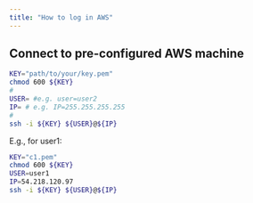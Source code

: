 ```yaml
---
title: "How to log in AWS"
---
```


## Connect to pre-configured AWS machine

```sh
KEY="path/to/your/key.pem"
chmod 600 ${KEY}
#
USER= #e.g. user=user2
IP= # e.g. IP=255.255.255.255
#
ssh -i ${KEY} ${USER}@${IP}
```

E.g., for user1: 

```sh
KEY="c1.pem"
chmod 600 ${KEY}
USER=user1
IP=54.218.120.97
ssh -i ${KEY} ${USER}@${IP}
```

